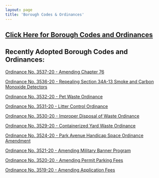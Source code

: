 ```yaml
---
layout: page
title: 'Borough Codes & Ordinances'
---
```


<h2><a href="http://ecode360.com/RU0183?needHash=true">Click Here for Borough Codes and Ordinances</a></h2>

## Recently Adopted Borough Codes and Ordinances:

[Ordinance No. 3537-20 - Amending Chapter 76](https://storage.googleapis.com/static.rutherford-nj.com/codes-ordinances/3537-20%20Ordinance%20Amending%20Chapter%2076-1.pdf)

[Ordinance No. 3536-20 - Repealing Section 34A-13 Smoke and Carbon Monoxide Detectors](https://storage.googleapis.com/static.rutherford-nj.com/codes-ordinances/3536.20%20Ordinance%20Repealing%20Section%2034A-13.pdf)

[Ordinance No. 3532-20 - Pet Waste Ordinance](https://storage.googleapis.com/static.rutherford-nj.com/codes-ordinances/3532-20%20Pet%20Waste%20Ordinance.pdf)

[Ordinance No. 3531-20 - Litter Control Ordinance](https://storage.googleapis.com/static.rutherford-nj.com/codes-ordinances/3531-20%20Litter%20Control%20Ordinance.pdf)

[Ordinance No. 3530-20 - Improper Disposal of Waste Ordinance](https://storage.googleapis.com/static.rutherford-nj.com/codes-ordinances/3530-20%20Improper%20Disposal%20of%20Waste%20Ordinance.pdf)

[Ordinance No. 3529-20 - Containerized Yard Waste Ordinance](https://storage.googleapis.com/static.rutherford-nj.com/codes-ordinances/3529-20%20Containerized%20Yard%20Waste%20Ordinance.pdf)

[Ordinance No. 3524-20 - Park Avenue Handicap Space Ordinance Amendment](https://storage.googleapis.com/static.rutherford-nj.com/codes-ordinances/3524-20%20Park%20Avenue%20Handicap%20Space%20Ordinance%20Amendment%20(1).pdf)

[Ordinance No. 3521-20 - Amending Military Banner Program](https://storage.googleapis.com/static.rutherford-nj.com/codes-ordinances/3521-20%20Military%20Banner%20Program.pdf)

[Ordinance No. 3520-20 - Amending Permit Parking Fees](https://storage.googleapis.com/static.rutherford-nj.com/codes-ordinances/3520-20%20%20Amending%20Fees%20for%20Parking.pdf)

[Ordinance No. 3519-20 - Amending Application Fees](https://storage.googleapis.com/static.rutherford-nj.com/codes-ordinances/3519-20%20Amending%20Chapter%2073.pdf)

